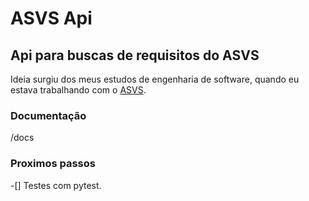 # ASVS Api

## Api para buscas de requisitos do ASVS

Ideia surgiu dos meus estudos de engenharia de software, quando eu estava trabalhando com o [ASVS](https://asvs.org.br/).

### Documentação  

/docs

### Proximos passos

-[] Testes com pytest.  
